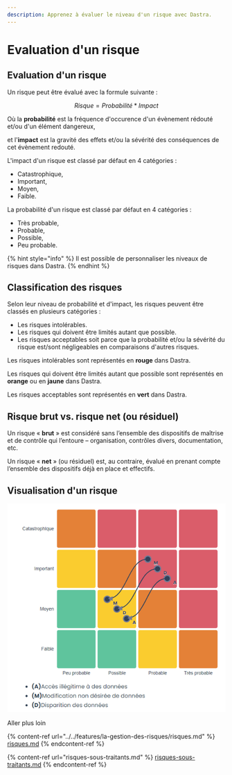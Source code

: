 ```yaml
---
description: Apprenez à évaluer le niveau d'un risque avec Dastra.
---
```


# Evaluation d'un risque

## Evaluation d'un risque

Un risque peut être évalué avec la formule suivante :

$$
Risque = Probabilité * Impact
$$

Où la **probabilité** est la fréquence d'occurence d'un évènement rédouté et/ou d'un élément dangereux,

et l'**impact** est la gravité des effets et/ou la sévérité des conséquences de cet évènement redouté.

L'impact d'un risque est classé par défaut en 4 catégories :&#x20;

* Catastrophique,&#x20;
* Important,
* Moyen,
* Faible.

La probabilité d'un risque est classé par défaut en 4 catégories :

* Très probable,
* Probable,
* Possible,
* Peu probable.

{% hint style="info" %}
Il est possible de personnaliser les niveaux de risques dans Dastra.
{% endhint %}

## Classification des risques

Selon leur niveau de probabilité et d'impact, les risques peuvent être classés en plusieurs catégories :

* Les risques intolérables.
* Les risques qui doivent être limités autant que possible.
* Les risques acceptables soit parce que la probabilité et/ou la sévérité du risque est/sont négligeables en comparaisons d'autres risques.

Les risques intolérables sont représentés en **rouge** dans Dastra.

Les risques qui doivent être limités autant que possible sont représentés en **orange** ou en **jaune** dans Dastra.

Les risques acceptables sont représentés en **vert** dans Dastra.

## Risque brut vs. risque net (ou résiduel)

Un risque « **brut** » est considéré sans l’ensemble des dispositifs de maîtrise et de contrôle qui l’entoure – organisation, contrôles divers, documentation, etc.&#x20;

Un risque « **net** » (ou résiduel) est, au contraire, évalué en prenant compte l’ensemble des dispositifs déjà en place et effectifs.



## Visualisation d'un risque



![Exemple de visualisation de risques dans Dastra.](<../../.gitbook/assets/image (198).png>)

Aller plus loin

{% content-ref url="../../features/la-gestion-des-risques/risques.md" %}
[risques.md](../../features/la-gestion-des-risques/risques.md)
{% endcontent-ref %}

{% content-ref url="risques-sous-traitants.md" %}
[risques-sous-traitants.md](risques-sous-traitants.md)
{% endcontent-ref %}
